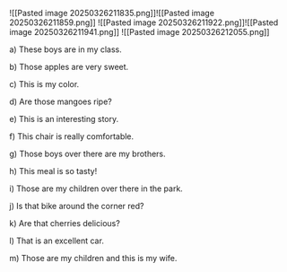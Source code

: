 ![[Pasted image 20250326211835.png]]![[Pasted image 20250326211859.png]]
![[Pasted image 20250326211922.png]]![[Pasted image 20250326211941.png]]
![[Pasted image 20250326212055.png]]

a) These boys are in my class. 

b) Those apples are very sweet.

c) This is my color.

d) Are those mangoes ripe? 

e) This is an interesting story. 

f) This chair is really comfortable.

g) Those boys over there are my brothers.

h) This meal is so tasty! 

i) Those are my children over there in the park.

j) Is that bike around the corner red?

k) Are that cherries delicious?

l) That is an excellent car.

m) Those are my children and this is my wife.